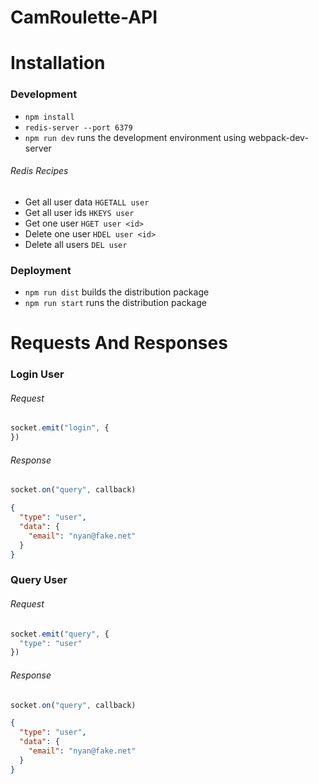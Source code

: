 # CamRoulette-API

# Installation

### Development

* `npm install`
* `redis-server --port 6379`
* `npm run dev` runs the development environment using webpack-dev-server

###### Redis Recipes

* Get all user data ```HGETALL user```
* Get all user ids ```HKEYS user```
* Get one user ```HGET user <id>```
* Delete one user ```HDEL user <id>```
* Delete all users ```DEL user```

### Deployment

* `npm run dist` builds the distribution package
* `npm run start` runs the distribution package

# Requests And Responses

### Login User

###### Request
```js
socket.emit("login", {
})
```
###### Response
```js
socket.on("query", callback)
```
```json
{
  "type": "user",
  "data": {
    "email": "nyan@fake.net"
  }
}
```

### Query User

###### Request
```js
socket.emit("query", {
  "type": "user"
})
```
###### Response
```js
socket.on("query", callback)
```
```json
{
  "type": "user",
  "data": {
    "email": "nyan@fake.net"
  }
}
```
